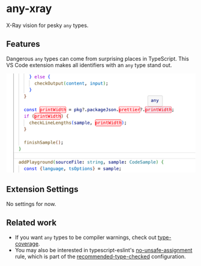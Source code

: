 # any-xray

X-Ray vision for pesky `any` types.

## Features

Dangerous `any` types can come from surprising places in TypeScript. This VS Code extension makes all identifiers with an `any` type stand out.

![Screenshot of any-xray in action, showing symbols with any types in red](/screenshot.png)

## Extension Settings

No settings for now.

## Related work

- If you want `any` types to be compiler warnings, check out [type-coverage].
- You may also be interested in typescript-eslint's [no-unsafe-assignment] rule, which is part of the [recommended-type-checked] configuration.

[type-coverage]: https://github.com/plantain-00/type-coverage
[no-unsafe-assignment]: https://typescript-eslint.io/rules/no-unsafe-assignment/
[recommended-type-checked]: https://typescript-eslint.io/users/configs/#recommended-type-checked
